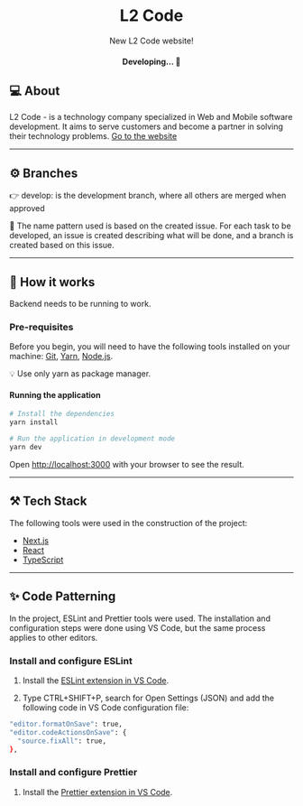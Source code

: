 <h1 align="center">L2 Code</h1>
<p align="center">New L2 Code website!</p>
<h4 align="center">
	Developing...  🚧
</h4>

## 💻 About
L2 Code - is a technology company specialized in Web and Mobile software development. It aims to serve customers and become a partner in solving their technology problems.
<a href="http://l2code.com.br/">Go to the website</a>

---

## ⚙️ Branches
👉 develop: is the development branch, where all others are merged when approved

📌 The name pattern used is based on the created issue. For each task to be developed, an issue is created describing what will be done, and a branch is created based on this issue.

---

## 🚀 How it works
Backend needs to be running to work.

### Pre-requisites
Before you begin, you will need to have the following tools installed on your machine:
<a href="https://git-scm.com">Git</a>, <a href="https://yarnpkg.com/getting-started/install">Yarn</a>, <a href="https://nodejs.org/en/">Node.js</a>.

💡 Use only yarn as package manager.

#### Running the application

```bash
# Install the dependencies
yarn install

# Run the application in development mode
yarn dev
```

Open [http://localhost:3000](http://localhost:3000) with your browser to see the result.

---

## ⚒️ Tech Stack

The following tools were used in the construction of the project:
- [Next.js](https://nextjs.org/)
- [React](https://pt-br.reactjs.org/)
- [TypeScript](https://www.typescriptlang.org/)

---

## ✨ Code Patterning

In the project, ESLint and Prettier tools were used. The installation and configuration steps were done using VS Code, but the same process applies to other editors.

### Install and configure ESLint
1. Install the [ESLint extension in VS Code](https://marketplace.visualstudio.com/items?itemName=dbaeumer.vscode-eslint).

2. Type CTRL+SHIFT+P, search for Open Settings (JSON) and add the following code in VS Code configuration file:
```bash
"editor.formatOnSave": true,
"editor.codeActionsOnSave": {
  "source.fixAll": true,
},
```

### Install and configure Prettier
1. Install the [Prettier extension in VS Code](https://marketplace.visualstudio.com/items?itemName=esbenp.prettier-vscode).
